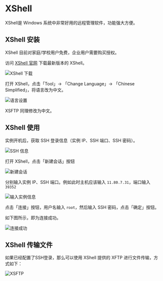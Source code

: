 # XShell

XShell是 Windows 系统中非常好用的远程管理软件，功能强大方便。

## XShell 安装

XShell 目前对家庭/学校用户免费，企业用户需要购买授权。

访问 [XShell 官网](https://www.xshell.com/zh/free-for-home-school/) 下载最新版本的 XShell。

![XShell 下载](/guide/usage/practice/xshell1.webp)

打开 XShell，点击「Tool」-> 「Change Language」-> 「Chinese Simplified」，将语言改为中文。

![语言设置](/guide/usage/practice/xshell2.webp)

XSFTP 同理修改为中文。

## XShell 使用

实例开机后，获取 SSH 登录信息（实例 IP、SSH 端口、SSH 密码）。

![SSH 信息](/guide/usage/practice/xshell3.webp)

打开 XShell，点击「新建会话」按钮

![新建会话](/guide/usage/practice/xshell4.webp)

分别输入实例 IP、SSH 端口。例如此时主机应该输入 `11.80.7.31`，端口输入 `39352`

![输入实例信息](/guide/usage/practice/xshell5.webp)

点击「连接」按钮，用户名输入 `root`，然后输入 SSH 密码，点击「确定」按钮。

如下图所示，即为连接成功。

![连接成功](/guide/usage/practice/xshell6.webp)

## XShell 传输文件

如果已经配置了SSH登录，那么可以使用 XShell 提供的 XFTP 进行文件传输，方式如下：

![XSFTP](/guide/usage/practice/xshell7.webp)